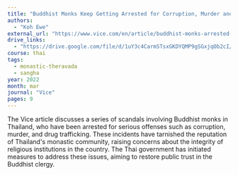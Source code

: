 ```yaml
---
title: "Buddhist Monks Keep Getting Arrested for Corruption, Murder and Drug Trafficking"
authors:
  - "Koh Ewe"
external_url: "https://www.vice.com/en/article/buddhist-monks-arrested-thailand/"
drive_links:
  - "https://drive.google.com/file/d/1uY3c4CarmSTsxGKDYQMP9gSGxjqOb2cI/view?usp=sharing"
course: thai
tags:
  - monastic-theravada
  - sangha
year: 2022
month: mar
journal: "Vice"
pages: 9
---
```


The Vice article discusses a series of scandals involving Buddhist monks in Thailand, who have been arrested for serious offenses such as corruption, murder, and drug trafficking. These incidents have tarnished the reputation of Thailand's monastic community, raising concerns about the integrity of religious institutions in the country. The Thai government has initiated measures to address these issues, aiming to restore public trust in the Buddhist clergy.